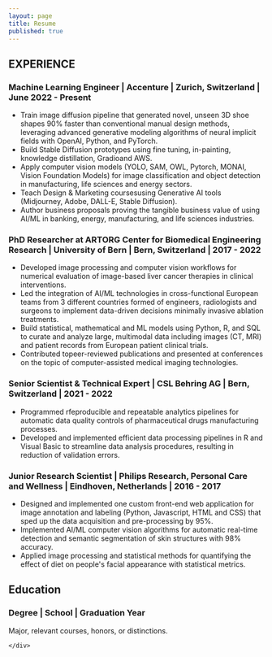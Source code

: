 ```yaml
---
layout: page
title: Resume
published: true
---
```


<div class="container-fluid">
    <div class="row">
        <!-- Experience column -->
        <div class="col-md-12" style="padding-right: 0;">
        <h2>EXPERIENCE</h2>
            <div class="job">
                <h3>Machine Learning Engineer | Accenture | Zurich, Switzerland | June 2022 - Present</h3>
                <ul>
                    <li>Train image diffusion pipeline that generated novel, unseen 3D shoe shapes 90% faster than conventional manual design methods, leveraging advanced generative modeling algorithms of neural implicit fields with OpenAI, Python, and PyTorch.</li>
                    <li>Build Stable Diffusion prototypes using fine tuning, in-painting, knowledge distillation, Gradioand AWS.</li>
                    <li>Apply computer vision models (YOLO, SAM, OWL, Pytorch, MONAI, Vision Foundation Models) for image classification and object detection in manufacturing, life sciences and energy sectors.</li>
                    <li>Teach Design & Marketing coursesusing Generative AI tools (Midjourney, Adobe, DALL-E, Stable Diffusion).</li>
                    <li>Author business proposals proving the tangible business value of using AI/ML in banking, energy, manufacturing, and life sciences industries.</li>
                </ul>
            </div>
            <div class="job">
                <h3>PhD Researcher at ARTORG Center for Biomedical Engineering Research | University of Bern | Bern, Switzerland | 2017 - 2022</h3>
                <ul>
                    <li>Developed image processing and computer vision workflows for numerical evaluation of image-based liver cancer therapies in clinical interventions.</li>
                    <li>Led the integration of AI/ML technologies in cross-functional European teams from 3 different countries formed of engineers, radiologists and surgeons to implement data-driven decisions minimally invasive ablation treatments.</li>
                    <li>Build statistical, mathematical and ML models using Python, R, and SQL to curate and analyze large, multimodal data including images (CT, MRI) and patient records from European patient clinical trials.</li>
                    <li>Contributed topeer-reviewed publications and presented at conferences on the topic of computer-assisted medical imaging technologies.</li>
                </ul>
            </div>
            <div class="job">
                <h3>Senior Scientist & Technical Expert | CSL Behring AG | Bern, Switzerland | 2021 - 2022</h3>
                <ul>
                    <li>Programmed rfeproducible and repeatable analytics pipelines for automatic data quality controls of pharmaceutical drugs manufacturing processes.</li>
                    <li>Developed and implemented efficient data processing pipelines in R and Visual Basic to streamline data analysis procedures, resulting in reduction of validation errors.</li>
                </ul>
            </div>
            <div class="job">
                <h3>Junior Research Scientist | Philips Research, Personal Care and Wellness | Eindhoven, Netherlands | 2016 - 2017</h3>
                <ul>
                    <li>Designed and implemented one custom front-end web application for image annotation and labeling (Python, Javascript, HTML and CSS) that sped up the data acquisition and pre-processing by 95%.</li>
                    <li>Implemented AI/ML computer vision algorithms for automatic real-time detection and semantic segmentation of skin structures with 98% accuracy.</li>
                    <li>Applied image processing and statistical methods for quantifying the effect of diet on people's facial appearance with statistical metrics.</li>
                </ul>
            </div>    
        </div>
            <h2>Education</h2>
            <div class="education">
                <h3>Degree | School | Graduation Year</h3>
                <p>Major, relevant courses, honors, or distinctions.</p>
            </div>
            <!-- Repeat for other educational qualifications -->


    </div>
</div>


